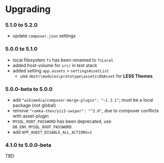 # Upgrading

### 5.1.0 to 5.2.0

- update `composer.json` settings

### 5.0.0 to 5.1.0

- local filesystem `fs` has been renamed to `fsLocal`
- added host-volume for `src/` in test stack
- added setting `app.assets` > `settingsAssetList`
  - use `dmstr\modules\prototype\assets\DbAsset` for **LESS Themes**

### 5.0.0-beta to 5.0.0

- add `"wikimedia/composer-merge-plugin": "~1.3.1"`; must be a local package (not global)
- remove `"romka-chev/yii2-swiper": "^2.0"`, due to composer conflicts with asset-plugin
- `MYSQL_ROOT_PASSWORD` has been deprecated, use `DB_ENV_MYSQL_ROOT_PASSWORD`
- add `APP_AUDIT_DISABLE_ALL_ACTIONS=1`

### 4.1.0 to 5.0.0-beta

TBD